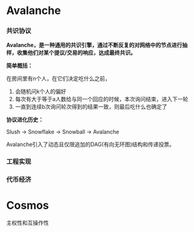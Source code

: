 # Avalanche

### 共识协议

**Avalanche，是一种通用的共识引擎，通过不断反复的对网络中的节点进行抽样，收集他们对某个提议/交易的响应，达成最终共识。**

**简单概括：**

在房间里有n个人，在它们决定吃什么之前，

1. 会随机问k个人的偏好
2. 每次有大于等于a人数给与同一个回应的时候，本次询问结束，进入下一轮
3. 一直到连续b次询问轮次得到的结果一致，则最后吃什么也确定了

**协议进化历史：**

Slush -> Snowflake -> Snowball -> Avalanche

Avalanche引入了动态且仅限追加的DAG(有向无环图)结构和传递投票。

### 工程实现

### 代币经济

# Cosmos

主权性和互操作性
